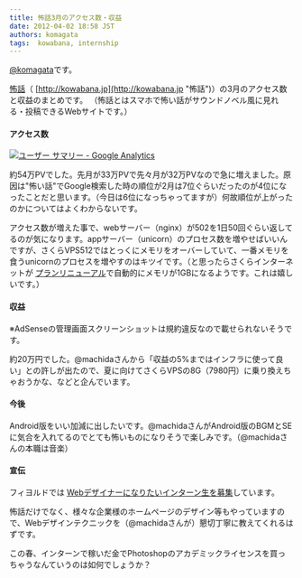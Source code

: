 ```yaml
---
title: 怖話3月のアクセス数・収益
date: 2012-04-02 18:58 JST
authors: komagata
tags:  kowabana, internship
---
```

[@komagata](http://twitter.com/komagata)です。

[怖話](http://kowabana.jp "怖話")（ [http://kowabana.jp](http://kowabana.jp "怖話")）の3月のアクセス数と収益のまとめです。 （怖話とはスマホで怖い話がサウンドノベル風に見れる・投稿できるWebサイトです。）

#### アクセス数

[![ユーザー サマリー - Google Analytics](http://farm8.staticflickr.com/7180/6892090412_cf4ee62f56.jpg)](http://www.flickr.com/photos/komagata/6892090412/ "ユーザー サマリー - Google Analytics by komagata, on Flickr")

約54万PVでした。先月が33万PVで先々月が32万PVなので急に増えました。原因は"怖い話"でGoogle検索した時の順位が2月は7位ぐらいだったのが4位になったことだと思います。（今日は6位になっちゃってますが）何故順位が上がったのかについてはよくわからないです。

アクセス数が増えた事で、webサーバー（nginx）が502を1日50回ぐらい返してるのが気になります。appサーバー（unicorn）のプロセス数を増やせばいいんですが、さくらVPS512ではとっくにメモリをオーバーしていて、一番メモリを食うunicornのプロセスを増やすのはキツイです。（と思ったらさくらインターネットが [プランリニューアル](http://www.sakura.ad.jp/press/2012/0321_vps.html)で自動的にメモリが1GBになるようです。これは嬉しいです。）

#### 収益

※AdSenseの管理画面スクリーンショットは規約違反なので載せられないそうです。

約20万円でした。@machidaさんから「収益の5%まではインフラに使って良い」との許しが出たので、夏に向けてさくらVPSの8G（7980円）に乗り換えちゃおうかな、などと企んでいます。

#### 今後

Android版をいい加減に出したいです。@machidaさんがAndroid版のBGMとSEに気合を入れてるのでとても怖いものになりそうで楽しみです。（@machidaさんの本職は音楽）

#### 宣伝

フィヨルドでは [Webデザイナーになりたいインターン生を募集](http://fjord.jp/love/1036.html)しています。

怖話だけでなく、様々な企業様のホームページのデザイン等もやっていますので、Webデザインテクニックを（@machidaさんが）懇切丁寧に教えてくれるはずです。

この春、インターンで稼いだ金でPhotoshopのアカデミックライセンスを買っちゃうなんていうのは如何でしょうか？
